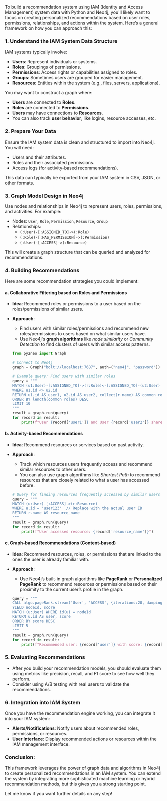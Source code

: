 To build a recommendation system using IAM (Identity and Access Management) system data with Python and Neo4j, you'll likely want to focus on creating personalized recommendations based on user roles, permissions, relationships, and actions within the system. Here’s a general framework on how you can approach this:

### 1. **Understand the IAM System Data Structure**
   IAM systems typically involve:
   - **Users**: Represent individuals or systems.
   - **Roles**: Groupings of permissions.
   - **Permissions**: Access rights or capabilities assigned to roles.
   - **Groups**: Sometimes users are grouped for easier management.
   - **Resources**: Entities within the system (e.g., files, servers, applications).

   You may want to construct a graph where:
   - **Users** are connected to **Roles**.
   - **Roles** are connected to **Permissions**.
   - **Users** may have connections to **Resources**.
   - You can also track **user behavior**, like logins, resource accesses, etc.

### 2. **Prepare Your Data**
   Ensure the IAM system data is clean and structured to import into Neo4j. You will need:
   - Users and their attributes.
   - Roles and their associated permissions.
   - Access logs (for activity-based recommendations).
   
   This data can typically be exported from your IAM system in CSV, JSON, or other formats.

### 3. **Graph Model Design in Neo4j**
   Use nodes and relationships in Neo4j to represent users, roles, permissions, and activities. For example:
   - Nodes: `User`, `Role`, `Permission`, `Resource`, `Group`
   - Relationships: 
     - `(:User)-[:ASSIGNED_TO]->(:Role)`
     - `(:Role)-[:HAS_PERMISSION]->(:Permission)`
     - `(:User)-[:ACCESS]->(:Resource)`

   This will create a graph structure that can be queried and analyzed for recommendations.

### 4. **Building Recommendations**
   Here are some recommendation strategies you could implement:

   #### a. **Collaborative Filtering based on Roles and Permissions**
   - **Idea**: Recommend roles or permissions to a user based on the roles/permissions of similar users.
   - **Approach**:
     - Find users with similar roles/permissions and recommend new roles/permissions to users based on what similar users have.
     - Use Neo4j's **graph algorithms** like *node similarity* or *Community Detection* to find clusters of users with similar access patterns.

     ```python
     from py2neo import Graph
     
     # Connect to Neo4j
     graph = Graph("bolt://localhost:7687", auth=("neo4j", "password"))

     # Example query: Find users with similar roles
     query = """
     MATCH (u1:User)-[:ASSIGNED_TO]->(r:Role)<-[:ASSIGNED_TO]-(u2:User)
     WHERE u1.id <> u2.id
     RETURN u1.id AS user1, u2.id AS user2, collect(r.name) AS common_roles
     ORDER BY length(common_roles) DESC
     LIMIT 10
     """
     result = graph.run(query)
     for record in result:
         print(f"User {record['user1']} and User {record['user2']} share roles: {record['common_roles']}")
     ```

   #### b. **Activity-based Recommendations**
   - **Idea**: Recommend resources or services based on past activity.
   - **Approach**:
     - Track which resources users frequently access and recommend similar resources to other users.
     - You can also use graph algorithms like *Shortest Path* to recommend resources that are closely related to what a user has accessed before.

     ```python
     # Query for finding resources frequently accessed by similar users
     query = """
     MATCH (u:User)-[:ACCESS]->(r:Resource)
     WHERE u.id = 'user123'  // Replace with the actual user ID
     RETURN r.name AS resource_name
     """
     result = graph.run(query)
     for record in result:
         print(f"User accessed resource: {record['resource_name']}")
     ```

   #### c. **Graph-based Recommendations (Content-based)**
   - **Idea**: Recommend resources, roles, or permissions that are linked to the ones the user is already familiar with.
   - **Approach**:
     - Use Neo4j’s built-in graph algorithms like **PageRank** or **Personalized PageRank** to recommend resources or permissions based on their proximity to the current user’s profile in the graph.

     ```python
     query = """
     CALL algo.pageRank.stream('User', 'ACCESS', {iterations:20, dampingFactor:0.85})
     YIELD nodeId, score
     MATCH (u:User) WHERE id(u) = nodeId
     RETURN u.id AS user, score
     ORDER BY score DESC
     LIMIT 5
     """
     result = graph.run(query)
     for record in result:
         print(f"Recommended user: {record['user']} with score: {record['score']}")
     ```

### 5. **Evaluating Recommendations**
   - After you build your recommendation models, you should evaluate them using metrics like precision, recall, and F1 score to see how well they perform.
   - Consider using A/B testing with real users to validate the recommendations.

### 6. **Integration into IAM System**
   Once you have the recommendation engine working, you can integrate it into your IAM system:
   - **Alerts/Notifications**: Notify users about recommended roles, permissions, or resources.
   - **User Interface**: Display recommended actions or resources within the IAM management interface.

### Conclusion:
This framework leverages the power of graph data and algorithms in Neo4j to create personalized recommendations in an IAM system. You can extend the system by integrating more sophisticated machine learning or hybrid recommendation methods, but this gives you a strong starting point.

Let me know if you want further details on any step!